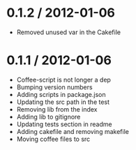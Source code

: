 
0.1.2 / 2012-01-06 
==================
  * Removed unused var in the Cakefile

0.1.1 / 2012-01-06 
==================

  * Coffee-script is not longer a dep
  * Bumping version numbers
  * Adding scripts in package.json
  * Updating the src path in the test
  * Removing lib from the index
  * Adding lib to gitignore
  * Updating tests section in readme
  * Adding cakefile and removing makefile
  * Moving coffee files to src
